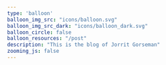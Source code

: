 ```yaml
---
type: 'balloon'
balloon_img_src: "icons/balloon.svg"
balloon_img_src_dark: "icons/balloon_dark.svg"
balloon_circle: false
balloon_resources: "/post"
description: "This is the blog of Jorrit Gorseman"
zooming_js: false
---
```

